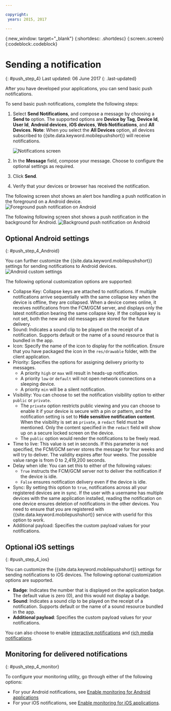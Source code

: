 ```yaml
---

copyright:
 years: 2015, 2017

---
```


{:new_window: target="_blank"}
{:shortdesc: .shortdesc}
{:screen:.screen}
{:codeblock:.codeblock}

# Sending a notification
{: #push_step_4}
Last updated: 06 June 2017
{: .last-updated}


After you have developed your applications, you can send basic push notifications.

To send basic push notifications, complete the following steps:

1. Select **Send Notifications**, and compose a message by choosing a **Send to** option. The supported options are **Device by Tag**, **Device Id**, **User Id**, **Android devices**, **iOS devices**, **Web Notifications**, and **All Devices**.
**Note**: When you select the **All Devices** option, all devices subscribed to {{site.data.keyword.mobilepushshort}} will receive notifications.
	
	![Notifications screen](images/tag_notification.jpg)

2. In the **Message** field, compose your message. Choose to configure the optional settings as required.
3. Click **Send**.
3. Verify that your devices or browser has received the notification.

The following screen shot shows an alert box handling a push notification in the foreground on a Android device.
	![Foreground push notification on Android](images/Android_Screenshot.jpg)

The following following screen shot shows a push notification in the background for Android.
	![Background push notification on Android](images/background.jpg)

## Optional Android settings 
{: #push_step_4_Android}

You can further customize the {{site.data.keyword.mobilepushshort}} settings for sending notifications to Android devices. 
	![Android custom settings](images/android_custom_settings.jpg)

The following optional customization options are supported:

- Collapse Key:  Collapse keys are attached to notifications. If multiple notifications arrive sequentially with the same collapse key when the device is offline, they are collapsed. When a device comes online, it receives notifications from the FCM/GCM server, and displays only the latest notification bearing the same collapse key. If the collapse key is not set, both the new and old messages are stored for the future delivery.
- Sound: Indicates a sound clip to be played on the receipt of a notification. Supports default or the name of a sound resource that is	 bundled in the app.
- Icon: Specify the name of the icon to display for the notification. Ensure that you have packaged the icon in the `res/drawable` folder, with the client application.
- Priority: Specifies the options for assigning delivery priority to messages. 
	- A priority `high` or `max` will result in heads-up notification.
	- A priority `low` or `default` will not open network connections on a sleeping device. 
	- A priority `min` will be a silent notification.
- Visibility: You can choose to set the notification visibility option to either `public` or `private`. 
	- The `private` option restricts public viewing and you can choose to enable it if your device is secure with a pin or pattern, and the notification setting is set to **Hide sensitive notification content**. When the visibility is set as `private`, a `redact` field must be mentioned. Only the content specified in the `redact` field will show up on a secure locked screen on the device. 
	- The `public` option would render the notifications to be freely read.
- Time to live: This value is set in seconds. If this parameter is not specified, the FCM/GCM server stores the message for four weeks and will try to deliver. The validity expires after four weeks. The possible value range is from 0 to 2,419,200 seconds.
- Delay when idle: You can set this to either of the following values:
	- `True` instructs the FCM/GCM server not to deliver the notification if the device is idle. 
	- `False` ensures notification delivery even if the device is idle.
- Sync: By setting this option to `true`, notifications across all your registered devices are in sync. If the user with a username has multiple devices with the same application installed, reading the notification on one device ensures deletion of notifications in the other devices. You need to ensure that you are registered with {{site.data.keyword.mobilepushshort}} service with userId for this option to work.
- Additional payload: Specifies the custom payload values for your notifications.

## Optional iOS settings 
{: #push_step_4_ios}

You can customize the {{site.data.keyword.mobilepushshort}} settings for sending notifications to iOS devices. The following optional customization options are supported.

- **Badge**:  Indicates the number that is displayed on the application badge. The default value is zero (0), and this would not display a badge. 
- **Sound**: Indicates a sound clip to be played on the receipt of a notification. Supports default or the name of a sound resource bundled in the app.
- **Additional payload**: Specifies the custom payload values for your notifications.

You can also choose to enable [interactive notifications](https://github.com/ibm-bluemix-mobile-services/bms-clientsdk-swift-push/tree/Doc#enable-interactive-push-notifications) and [rich media notifications](https://github.com/ibm-bluemix-mobile-services/bms-clientsdk-swift-push/tree/Doc#enabling-ios-10-rich-push-notification).

## Monitoring for delivered notifications 
{: #push_step_4_monitor}

To configure your monitoring utility, go through either of the following options:

- For your Android notifications, see [Enable monitoring for Android applications](https://github.com/ibm-bluemix-mobile-services/bms-clientsdk-android-push/tree/Doc#enable-monitoring)
- For your iOS notifications, see [Enable monitoring for iOS applications](https://github.com/ibm-bluemix-mobile-services/bms-clientsdk-swift-push/tree/Doc#enable-monitoring).
